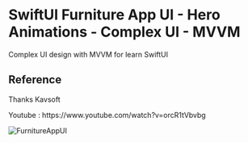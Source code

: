 # SwiftUI Furniture App UI - Hero Animations - Complex UI - MVVM
Complex UI design with MVVM for learn SwiftUI


## Reference
<p>Thanks Kavsoft </p>
<p>Youtube : https://www.youtube.com/watch?v=orcR1tVbvbg </p>


![FurnitureAppUI](https://user-images.githubusercontent.com/20337014/172959220-03ddac7a-39f4-41f1-b867-327ddb175cb1.gif)
